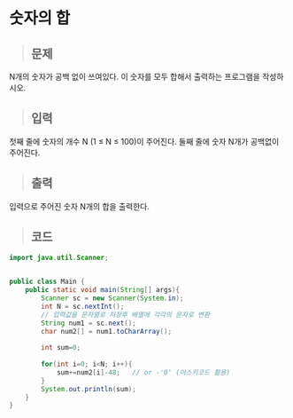 # 숫자의 합
> ## 문제
N개의 숫자가 공백 없이 쓰여있다. 이 숫자를 모두 합해서 출력하는 프로그램을 작성하시오.

> ## 입력
첫째 줄에 숫자의 개수 N (1 ≤ N ≤ 100)이 주어진다. 둘째 줄에 숫자 N개가 공백없이 주어진다.

> ## 출력
입력으로 주어진 숫자 N개의 합을 출력한다.

> ## 코드

```java
import java.util.Scanner;


public class Main {
    public static void main(String[] args){
        Scanner sc = new Scanner(System.in);
        int N = sc.nextInt();
        // 입력값을 문자열로 저장후 배열에 각각의 문자로 변환
        String num1 = sc.next();
        char num2[] = num1.toCharArray();
        
        int sum=0;
        
        for(int i=0; i<N; i++){
            sum+=num2[i]-48;   // or -'0' (아스키코드 활용)
        }
        System.out.println(sum);
    }
}
```

